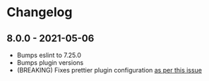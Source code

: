 # Changelog

## 8.0.0 - 2021-05-06

- Bumps eslint to 7.25.0
- Bumps plugin versions
- (BREAKING) Fixes prettier plugin configuration [as per this issue](https://github.com/prettier/eslint-plugin-prettier/issues/180)
